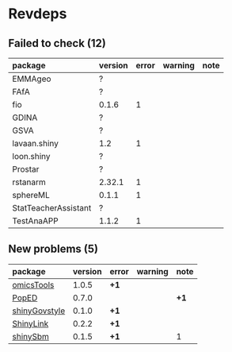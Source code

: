 # Revdeps

## Failed to check (12)

|package              |version |error |warning |note |
|:--------------------|:-------|:-----|:-------|:----|
|EMMAgeo              |?       |      |        |     |
|FAfA                 |?       |      |        |     |
|fio                  |0.1.6   |1     |        |     |
|GDINA                |?       |      |        |     |
|GSVA                 |?       |      |        |     |
|lavaan.shiny         |1.2     |1     |        |     |
|loon.shiny           |?       |      |        |     |
|Prostar              |?       |      |        |     |
|rstanarm             |2.32.1  |1     |        |     |
|sphereML             |0.1.1   |1     |        |     |
|StatTeacherAssistant |?       |      |        |     |
|TestAnaAPP           |1.1.2   |1     |        |     |

## New problems (5)

|package       |version |error  |warning |note   |
|:-------------|:-------|:------|:-------|:------|
|[omicsTools](problems.md#omicstools)|1.0.5   |__+1__ |        |       |
|[PopED](problems.md#poped)|0.7.0   |       |        |__+1__ |
|[shinyGovstyle](problems.md#shinygovstyle)|0.1.0   |__+1__ |        |       |
|[ShinyLink](problems.md#shinylink)|0.2.2   |__+1__ |        |       |
|[shinySbm](problems.md#shinysbm)|0.1.5   |__+1__ |        |1      |

